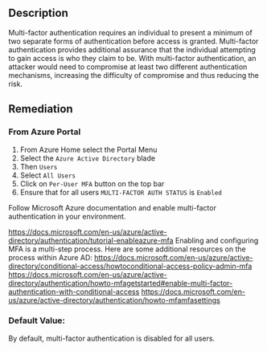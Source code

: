 ## Description

Multi-factor authentication requires an individual to present a minimum of two separate forms of authentication before access is granted. Multi-factor authentication provides additional assurance that the individual attempting to gain access is who they claim to be. With multi-factor authentication, an attacker would need to compromise at least two different authentication mechanisms, increasing the difficulty of compromise and thus reducing the risk.

## Remediation

### From Azure Portal

  1. From Azure Home select the Portal Menu
  2. Select the `Azure Active Directory` blade
  3. Then `Users`
  4. Select `All Users`
  5. Click on `Per-User MFA` button on the top bar
  6. Ensure that for all users `MULTI-FACTOR AUTH STATUS` is `Enabled`


Follow Microsoft Azure documentation and enable multi-factor authentication in your environment.

https://docs.microsoft.com/en-us/azure/active-directory/authentication/tutorial-enableazure-mfa
Enabling and configuring MFA is a multi-step process. Here are some additional resources on the process within Azure AD:
https://docs.microsoft.com/en-us/azure/active-directory/conditional-access/howtoconditional-access-policy-admin-mfa
https://docs.microsoft.com/en-us/azure/active-directory/authentication/howto-mfagetstarted#enable-multi-factor-authentication-with-conditional-access
https://docs.microsoft.com/en-us/azure/active-directory/authentication/howto-mfamfasettings

### Default Value:

By default, multi-factor authentication is disabled for all users.